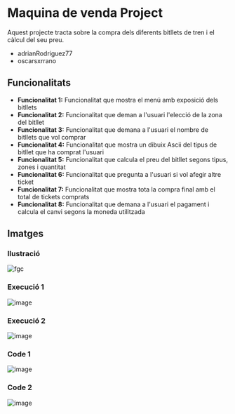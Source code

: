 # Maquina de venda Project

Aquest projecte tracta sobre la compra dels diferents bitllets de tren i el càlcul del seu preu.
- adrianRodriguez77
- oscarsxrrano

## Funcionalitats

- **Funcionalitat 1:** Funcionalitat que mostra el menú amb exposició dels bitllets
- **Funcionalitat 2:** Funcionalitat que deman a l'usuari l'elecció de la zona del bitllet
- **Funcionalitat 3:** Funcionalitat que demana a l'usuari el nombre de bitllets que vol comprar
- **Funcionalitat 4:** Funcionalitat que mostra un dibuix Ascii del tipus de bitllet que ha comprat l'usuari
- **Funcionalitat 5:** Funcionalitat que calcula el preu del bitllet segons tipus, zones i quantitat
- **Funcionalitat 6:** Funcionalitat que pregunta a l'usuari si vol afegir altre ticket
- **Funcionalitat 7:** Funcionalitat que mostra tota la compra final amb el total de tickets comprats
- **Funcionalitat 8:** Funcionalitat que demana a l'usuari el pagament i calcula el canvi segons la moneda utilitzada

## Imatges

### Ilustració
![fgc](https://github.com/adrianRodriguez77/vendingTickets/assets/153606230/cc620b3e-3bf3-4203-a137-b50f3159e583)

### Execució 1
![image](https://github.com/adrianRodriguez77/vendingTickets/assets/153606230/051426fd-4693-4f41-b300-7ac01433da0e)

### Execució 2
![image](https://github.com/adrianRodriguez77/vendingTickets/assets/153606230/a3810389-4fd5-495e-9e3f-8de2b87a4c5c)

### Code 1
![image](https://github.com/adrianRodriguez77/vendingTickets/assets/153606230/648e4e5f-2ddc-4956-9557-668b85e99b3b)

### Code 2
![image](https://github.com/adrianRodriguez77/vendingTickets/assets/153606230/879673ab-d028-4c10-9eab-5b2e5af46187)

